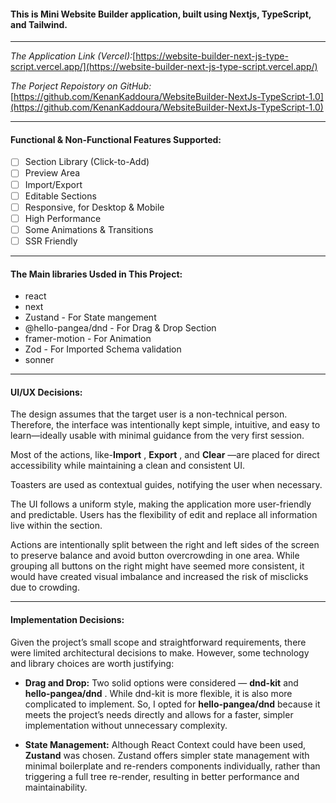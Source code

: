 #### This is Mini Website Builder application, built using Nextjs, TypeScript, and Tailwind.

---

_The Application Link (Vercel):_[https://website-builder-next-js-type-script.vercel.app/](https://website-builder-next-js-type-script.vercel.app/)

_The Porject Repoistory on GitHub:_
[https://github.com/KenanKaddoura/WebsiteBuilder-NextJs-TypeScript-1.0](https://github.com/KenanKaddoura/WebsiteBuilder-NextJs-TypeScript-1.0)

---

#### Functional & Non-Functional Features Supported:

- [ ] Section Library (Click-to-Add)
- [ ] Preview Area
- [ ] Import/Export
- [ ] Editable Sections
- [ ] Responsive, for Desktop & Mobile
- [ ] High Performance
- [ ] Some Animations & Transitions
- [ ] SSR Friendly

---

#### The Main libraries Usded in This Project:

- react
- next
- Zustand - For State mangement
- @hello-pangea/dnd - For Drag & Drop Section
- framer-motion - For Animation
- Zod - For Imported Schema validation
- sonner

---

#### UI/UX Decisions:

The design assumes that the target user is a non-technical person. Therefore, the interface was intentionally kept simple, intuitive, and easy to learn—ideally usable with minimal guidance from the very first session.

Most of the actions, like-**Import** , **Export** , and **Clear** —are placed for direct accessibility while maintaining a clean and consistent UI.

Toasters are used as contextual guides, notifying the user when necessary.

The UI follows a uniform style, making the application more user-friendly and predictable. Users has the flexibility of edit and replace all information live within the section.

Actions are intentionally split between the right and left sides of the screen to preserve balance and avoid button overcrowding in one area. While grouping all buttons on the right might have seemed more consistent, it would have created visual imbalance and increased the risk of misclicks due to crowding.

---

#### Implementation Decisions:

Given the project’s small scope and straightforward requirements, there were limited architectural decisions to make. However, some technology and library choices are worth justifying:

- **Drag and Drop:**
  Two solid options were considered — **dnd-kit** and **hello-pangea/dnd** . While dnd-kit is more flexible, it is also more complicated to implement. So, I opted for **hello-pangea/dnd** because it meets the project’s needs directly and allows for a faster, simpler implementation without unnecessary complexity.

- **State Management:**
  Although React Context could have been used, **Zustand** was chosen. Zustand offers simpler state management with minimal boilerplate and re-renders components individually, rather than triggering a full tree re-render, resulting in better performance and maintainability.
